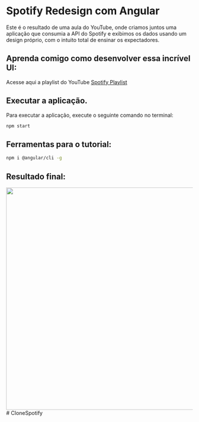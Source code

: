 # Spotify Redesign com Angular
Este é o resultado de uma aula do YouTube, onde criamos juntos uma aplicação que consumia a API do Spotify e exibimos os dados usando um design próprio, com o intuito total de ensinar os expectadores.

## Aprenda comigo como desenvolver essa incrível UI:
Acesse aqui a playlist do YouTube [Spotify Playlist](https://www.youtube.com/playlist?list=PLMFE0Mu3BVy63bmSR92QbTR_rU576VOxg)

## Executar a aplicação.
Para executar a aplicação, execute o seguinte comando no terminal:
```sh
npm start
```

## Ferramentas para o tutorial:
```sh
npm i @angular/cli -g
```

## Resultado final:
<img src="https://github.com/cristianWilliam/Spotify-Angular/blob/master/readme-image/Readme%20Image.png" width="600px"/>
#   C l o n e S p o t i f y  
 